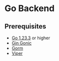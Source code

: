 # Go Backend

## Prerequisites

- [Go 1.23.3](https://go.dev/dl/) or higher
- [Gin Gonic](https://github.com/gin-gonic/gin)
- [Gorm](https://gorm.io/docs/index.html)
- [Viper](https://pkg.go.dev/github.com/spf13/viper#section-readme)